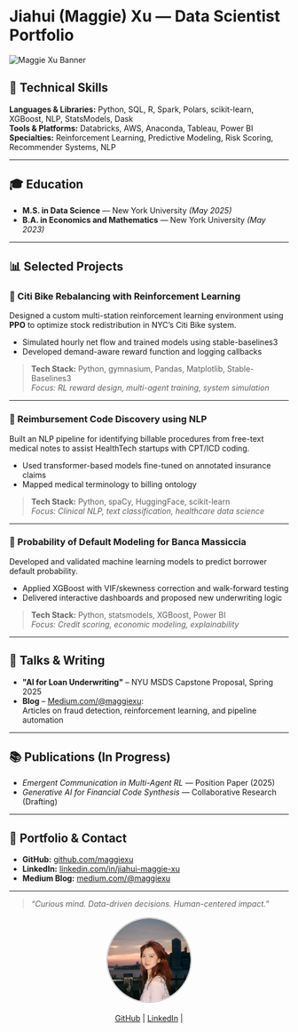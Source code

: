 # Jiahui (Maggie) Xu — Data Scientist Portfolio

![Maggie Xu Banner](https://github.com/yourusername/yourrepo/assets/banner.png) <!-- Optional banner image -->

## 🔧 Technical Skills  
**Languages & Libraries:** Python, SQL, R, Spark, Polars, scikit-learn, XGBoost, NLP, StatsModels, Dask  
**Tools & Platforms:** Databricks, AWS, Anaconda, Tableau, Power BI  
**Specialties:** Reinforcement Learning, Predictive Modeling, Risk Scoring, Recommender Systems, NLP  

---

## 🎓 Education

- **M.S. in Data Science** — New York University _(May 2025)_  
- **B.A. in Economics and Mathematics** — New York University _(May 2023)_

---

## 📊 Selected Projects

### 🛴 Citi Bike Rebalancing with Reinforcement Learning  
Designed a custom multi-station reinforcement learning environment using **PPO** to optimize stock redistribution in NYC’s Citi Bike system.  
- Simulated hourly net flow and trained models using stable-baselines3  
- Developed demand-aware reward function and logging callbacks  

> **Tech Stack:** Python, gymnasium, Pandas, Matplotlib, Stable-Baselines3  
> _Focus: RL reward design, multi-agent training, system simulation_

---

### 💊 Reimbursement Code Discovery using NLP  
Built an NLP pipeline for identifying billable procedures from free-text medical notes to assist HealthTech startups with CPT/ICD coding.  
- Used transformer-based models fine-tuned on annotated insurance claims  
- Mapped medical terminology to billing ontology  

> **Tech Stack:** Python, spaCy, HuggingFace, scikit-learn  
> _Focus: Clinical NLP, text classification, healthcare data science_

---

### 🏦 Probability of Default Modeling for Banca Massiccia  
Developed and validated machine learning models to predict borrower default probability.  
- Applied XGBoost with VIF/skewness correction and walk-forward testing  
- Delivered interactive dashboards and proposed new underwriting logic  

> **Tech Stack:** Python, statsmodels, XGBoost, Power BI  
> _Focus: Credit scoring, economic modeling, explainability_

---

## 🎤 Talks & Writing

- **"AI for Loan Underwriting"** – NYU MSDS Capstone Proposal, Spring 2025  
- **Blog** – [Medium.com/@maggiexu](https://medium.com/@maggiexu):  
  Articles on fraud detection, reinforcement learning, and pipeline automation

---

## 📚 Publications (In Progress)

- _Emergent Communication in Multi-Agent RL_ — Position Paper (2025)  
- _Generative AI for Financial Code Synthesis_ — Collaborative Research (Drafting)

---

## 🔗 Portfolio & Contact

- **GitHub:** [github.com/maggiexu](https://github.com/maggiexu)  
- **LinkedIn:** [linkedin.com/in/jiahui-maggie-xu](https://linkedin.com/in/jiahui-maggie-xu)  
- **Medium Blog:** [medium.com/@maggiexu](https://medium.com/@maggiexu)

---

> _“Curious mind. Data-driven decisions. Human-centered impact.”_
<!-- Contact info centered below circular profile photo -->
<div style="text-align: center; margin-top: 1rem;">
  <img src="assets/img/round_profile.png" alt="Maggie Xu" style="border-radius: 50%; width: 150px; height: 150px; object-fit: cover; border: 2px solid #ccc;" />
  
  <p style="margin-top: 1rem;">
    <a href="https://github.com/MaggieXxxx" target="_blank">GitHub</a> |
    <a href="https://www.linkedin.com/in/maggie-xu-65394617a/" target="_blank">LinkedIn</a> |
  </p>
</div>
